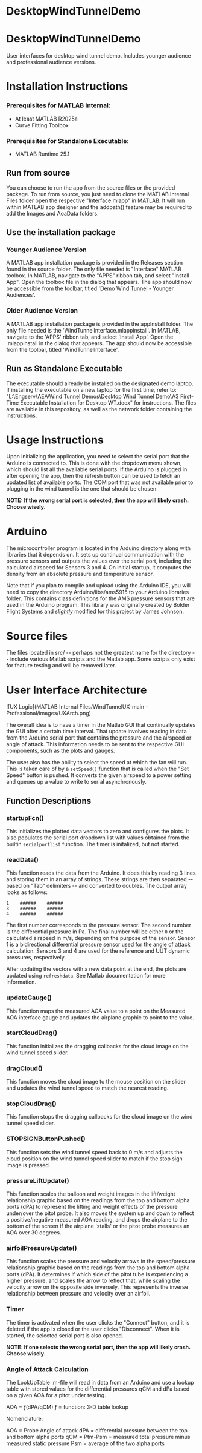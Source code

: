 # DesktopWindTunnelDemo
# DesktopWindTunnelDemo
User interfaces for desktop wind tunnel demo. Includes younger audience and professional audience versions.

# Installation Instructions
### Prerequisites for MATLAB Internal:
- At least MATLAB R2025a
- Curve Fitting Toolbox

### Prerequisites for Standalone Executable:
- MATLAB Runtime 25.1

## Run from source
You can choose to run the app from the source files or the provided package. To run from source, you
just need to clone the MATLAB Internal Files folder open the respective "Interface.mlapp" in MATLAB. It will run within MATLAB app designer and the addpath() feature may be required to add the Images and AoaData folders.

## Use the installation package
### Younger Audience Version
A MATLAB app installation package is provided in the Releases section found in the source folder. The only file needed is
"Interface" MATLAB toolbox. In MATLAB, navigate to the "APPS" ribbon tab, and select
"Install App". Open the toolbox file in the dialog that appears. The app should now be
accessible from the toolbar, titled 'Demo Wind Tunnel - Younger Audiences'.

### Older Audience Version
A MATLAB app installation package is provided in the appInstall folder. The only file needed is the 'WindTunnelInterface.mlappinstall'. In MATLAB, navigate to the 'APPS' ribbon tab, and select 'Install App'. Open the .mlappinstall in the dialog that appears. The app should now be accessible from the toolbar, titled 'WindTunnelInterface'.

## Run as Standalone Executable
The executable should already be installed on the designated demo laptop. If installing the executable on a new laptop for the first time, refer to: "L:\Engserv\AEA\Wind Tunnel Demos\Desktop Wind Tunnel Demo\A3 First-Time Executable Installation for Desktop WT.docx" for instructions. The files are available in this repository, as well as the network folder containing the instructions.

# Usage Instructions
Upon initializing the application, you need to select the serial port that the Arduino is connected
to. This is done with the dropdown menu shown, which should list all the available serial ports.
If the Arduino is plugged in after opening the app, then the refresh button can be used to fetch an
updated list of available ports. The COM port that was not available prior to plugging in the wind tunnel is the one that should be chosen.

**NOTE: If the wrong serial port is selected, then the app will likely crash. Choose wisely.**

# Arduino
The microcontroller program is located in the Arduino directory along with libraries that it depends
on. It sets up continual communication with the pressure sensors and outputs the values over the
serial port, including the calculated airspeed for Sensors 3 and 4. On initial startup, it computes
the density from an absolute pressure and temperature sensor.

Note that if you plan to compile and upload using the Arduino IDE, you will need to copy the
directory Arduino/libs/ams5915 to your Arduino libraries folder. This contains class definitions for
the AMS pressure sensors that are used in the Arduino program. This library was originally created
by Bolder Flight Systems and *slightly* modified for this project by James Johnson.

# Source files
The files located in src/ -- perhaps not the greatest name for the directory -- include various
Matlab scripts and the Matlab app. Some scripts only exist for feature testing and will be removed
later.

# User Interface Architecture
![UX Logic](MATLAB Internal Files/WindTunnelUX-main - Professional/images/UXArch.png)

The overall idea is to have a timer in the Matlab GUI that continually updates the GUI after a
certain time interval. That update involves reading in data from the Arduino serial port that
contains the pressure and the airspeed or angle of attack. This information needs to be sent to the
respective GUI components, such as the plots and gauges.

The user also has the ability to select the speed at which the fan will run. This is taken care of
by a `setSpeed()` function that is called when the "Set Speed" button is pushed. It converts the
given airspeed to a power setting and queues up a value to write to serial asynchronously.

## Function Descriptions
### startupFcn()
This initializes the plotted data vectors to zero and configures the plots. It also populates the
serial port dropdown list with values obtained from the builtin `serialportlist` function. The timer
is initalized, but not started.

### readData()
This function reads the data from the Arduino. It does this by reading 3 lines and storing them in
an array of strings. These strings are then separated -- based on "Tab" delimiters -- and converted
to doubles. The output array looks as follows:
```
1    ######    ######
3    ######    ######
4    ######    ######
```
The first number corresponds to the pressure sensor. The second number is the differential pressure
in Pa. The final number will be either `0` or the calculated airspeed in m/s, depending on the
purpose of the sensor. Sensor 1 is a bidirectional differential pressure sensor used for the angle
of attack calculation. Sensors 3 and 4 are used for the reference and UUT dynamic pressures,
respectively.

After updating the vectors with a new data point at the end, the plots are updated using
`refreshdata`. See Matlab documentation for more information.

### updateGauge()
This function maps the measured AOA value to a point on the Measured AOA interface gauge and updates the airplane graphic to point to the value.

### startCloudDrag()
This function initializes the dragging callbacks for the cloud image on the wind tunnel speed slider.

### dragCloud()
This function moves the cloud image to the mouse position on the slider and updates the wind tunnel speed to match the nearest reading.

### stopCloudDrag()
This function stops the dragging callbacks for the cloud image on the wind tunnel speed slider.

### STOPSIGNButtonPushed()
This function sets the wind tunnel speed back to 0 m/s and adjusts the cloud position on the wind tunnel speed slider to match if the stop sign image is pressed.

### pressureLiftUpdate()
This function scales the balloon and weight images in the lift/weight relationship graphic based on the readings from the top and bottom alpha ports (dPA) to represent the lifting and weight effects of the pressure under/over the pitot probe. It also moves the system up and down to reflect a positive/negative measured AOA reading, and drops the airplane to the bottom of the screen if the airplane 'stalls' or the pitot probe measures an AOA over 30 degrees.

### airfoilPressureUpdate()
This function scales the pressure and velocity arrows in the speed/pressure relationship graphic based on the readings from the top and bottom alpha ports (dPA). It determines if which side of the pitot tube is experiencing a higher pressure, and scales the arrow to reflect that, while scaling the velocity arrow on the opposite side inversely. This represents the inverse relationship between pressure and velocity over an airfoil.

### Timer
The timer is activated when the user clicks the "Connect" button, and it is deleted if the app is
closed or the user clicks "Disconnect". When it is started, the selected serial port is also opened.

**NOTE: If one selects the wrong serial port, then the app will likely crash. Choose wisely.**

### Angle of Attack Calculation

The LookUpTable .m-file will read in data from an Arduino and use a lookup table
   with stored values for the differential pressures qCM and dPa based on a given AOA for a 
   pitot under testing.
   
   AOA = ƒ(dPA/qCM)
   ƒ = function: 3-D table lookup
   
   Nomenclature:

  AOA = Probe Angle of attack
  dPA = differential pressure between the top and bottom alpha ports
  qCM = Ptm-Psm = measured total pressure minus measured static pressure
  Psm = average of the two alpha ports